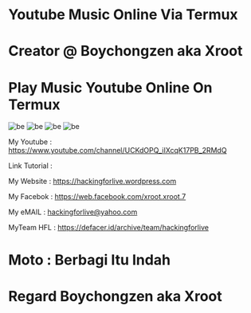 # Youtube Music Online Via Termux

# Creator @ Boychongzen aka Xroot

# Play Music Youtube Online On Termux  
![be](https://raw.githubusercontent.com/boychongzen18/mps-youtube-music-online/master/mpsyt.jpg)
![be](https://raw.githubusercontent.com/boychongzen18/mps-youtube-music-online/master/mpsyt1.jpg)
![be](https://raw.githubusercontent.com/boychongzen18/mps-youtube-music-online/master/mpsyt2.jpg)
![be](https://raw.githubusercontent.com/boychongzen18/mps-youtube-music-online/master/mpsyt3.jpg)


My Youtube    : https://www.youtube.com/channel/UCKdOPQ_iIXcqK17PB_2RMdQ

Link Tutorial : 

My Website    : https://hackingforlive.wordpress.com

My Facebok    : https://web.facebook.com/xroot.xroot.7

My eMAIL      : hackingforlive@yahoo.com

MyTeam HFL    : https://defacer.id/archive/team/hackingforlive

# Moto : Berbagi Itu Indah

# Regard Boychongzen aka Xroot
